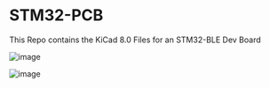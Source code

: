 # STM32-PCB
 This Repo contains the KiCad 8.0 Files for an STM32-BLE Dev Board

![image](https://github.com/user-attachments/assets/ef645ace-cd5d-41c3-af05-de8ca4abafbb)


![image](https://github.com/user-attachments/assets/baf51b44-c048-4fb1-802d-4c6c3f361214)
